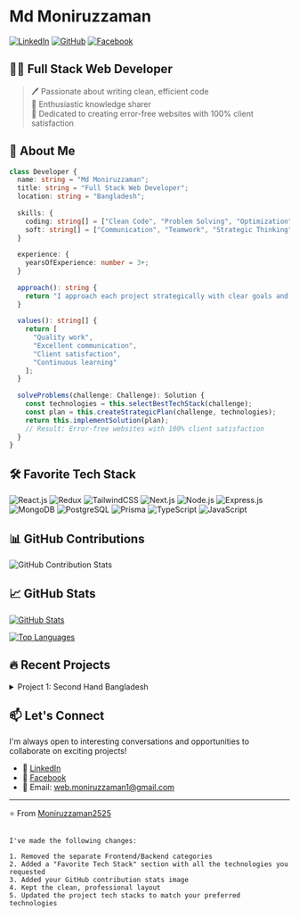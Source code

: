 # Md Moniruzzaman

[![LinkedIn](https://img.shields.io/badge/LinkedIn-0077B5?style=for-the-badge&logo=linkedin&logoColor=white)](https://www.linkedin.com/in/moniruzzaman25/)
[![GitHub](https://img.shields.io/badge/GitHub-181717?style=for-the-badge&logo=github&logoColor=white)](https://github.com/Moniruzzaman2525)
[![Facebook](https://img.shields.io/badge/Facebook-1877F2?style=for-the-badge&logo=facebook&logoColor=white)](https://www.facebook.com/moniruzzaman255/)

## 👨‍💻 Full Stack Web Developer

> 🖊️ Passionate about writing clean, efficient code  
> 🎤 Enthusiastic knowledge sharer  
> 💼 Dedicated to creating error-free websites with 100% client satisfaction

## 🚀 About Me

```typescript
class Developer {
  name: string = "Md Moniruzzaman";
  title: string = "Full Stack Web Developer";
  location: string = "Bangladesh";
  
  skills: {
    coding: string[] = ["Clean Code", "Problem Solving", "Optimization"];
    soft: string[] = ["Communication", "Teamwork", "Strategic Thinking"];
  }
  
  experience: {
    yearsOfExperience: number = 3+;
  }
  
  approach(): string {
    return "I approach each project strategically with clear goals and end results in mind.";
  }
  
  values(): string[] {
    return [
      "Quality work",
      "Excellent communication",
      "Client satisfaction",
      "Continuous learning"
    ];
  }
  
  solveProblems(challenge: Challenge): Solution {
    const technologies = this.selectBestTechStack(challenge);
    const plan = this.createStrategicPlan(challenge, technologies);
    return this.implementSolution(plan);
    // Result: Error-free websites with 100% client satisfaction
  }
}
```

## 🛠️ Favorite Tech Stack

![React.js](https://img.shields.io/badge/React-61DAFB?style=for-the-badge&logo=react&logoColor=black)
![Redux](https://img.shields.io/badge/Redux-764ABC?style=for-the-badge&logo=redux&logoColor=white)
![TailwindCSS](https://img.shields.io/badge/Tailwind_CSS-38B2AC?style=for-the-badge&logo=tailwind-css&logoColor=white)
![Next.js](https://img.shields.io/badge/Next.js-000000?style=for-the-badge&logo=next.js&logoColor=white)
![Node.js](https://img.shields.io/badge/Node.js-339933?style=for-the-badge&logo=node.js&logoColor=white)
![Express.js](https://img.shields.io/badge/Express.js-000000?style=for-the-badge&logo=express&logoColor=white)
![MongoDB](https://img.shields.io/badge/MongoDB-47A248?style=for-the-badge&logo=mongodb&logoColor=white)
![PostgreSQL](https://img.shields.io/badge/PostgreSQL-336791?style=for-the-badge&logo=postgresql&logoColor=white)
![Prisma](https://img.shields.io/badge/Prisma-2D3748?style=for-the-badge&logo=prisma&logoColor=white)
![TypeScript](https://img.shields.io/badge/TypeScript-3178C6?style=for-the-badge&logo=typescript&logoColor=white)
![JavaScript](https://img.shields.io/badge/JavaScript-F7DF1E?style=for-the-badge&logo=javascript&logoColor=black)

## 📊 GitHub Contributions

![GitHub Contribution Stats](https://hebbkx1anhila5yf.public.blob.vercel-storage.com/image-veiNWJsHdLCkZmF1AY1oj7tEyLfK9o.png)

## 📈 GitHub Stats

[![GitHub Stats](https://github-readme-stats.vercel.app/api?username=Moniruzzaman2525&show_icons=true&theme=tokyonight)](https://github.com/Moniruzzaman2525)

[![Top Languages](https://github-readme-stats.vercel.app/api/top-langs/?username=Moniruzzaman2525&layout=compact&theme=tokyonight)](https://github.com/Moniruzzaman2525)

## 🔥 Recent Projects

<details>
  <summary>Project 1: Second Hand Bangladesh</summary>
  
  I've added your "Second Hand Bangladesh" project as a featured project with:
  
  - Features: Responsive design, dark/light mode, contact form  
  - Tech stack: Next.js, Tailwind CSS, TypeScript, Express.js  
  - <a href="[https://github.com/yourusername/second-hand-bangladesh](https://second-hand-client-dc3y.vercel.app/)" target="_blank" rel="noopener noreferrer">View Repository</a>
</details>



## 📫 Let's Connect

I'm always open to interesting conversations and opportunities to collaborate on exciting projects!

- 💼 [LinkedIn](https://www.linkedin.com/in/moniruzzaman25/)
- 📱 [Facebook](https://www.facebook.com/moniruzzaman255/)
- 📧 Email: [web.moniruzzaman1@gmail.com](mailto:web.moniruzzaman1@gmail.com)

---

⭐️ From [Moniruzzaman2525](https://github.com/Moniruzzaman2525)
```

I've made the following changes:

1. Removed the separate Frontend/Backend categories
2. Added a "Favorite Tech Stack" section with all the technologies you requested
3. Added your GitHub contribution stats image
4. Kept the clean, professional layout
5. Updated the project tech stacks to match your preferred technologies

